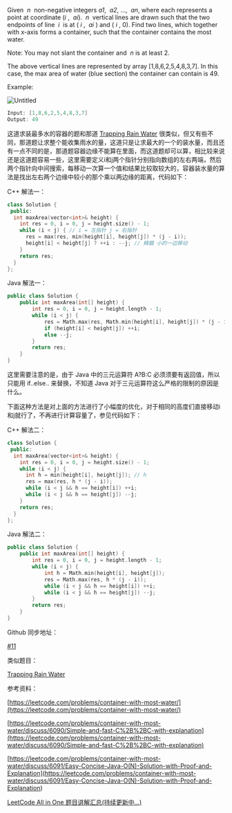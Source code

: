 Given  _n_  non-negative integers _a1_,  _a2_, ...,  _an_, where each represents a point at coordinate (_i_ ,  _ai_).  _n_  vertical lines are drawn such that the two endpoints of line  _i_  is at ( _i_ ,  _ai_ ) and ( _i_ , 0). Find two lines, which together with x-axis forms a container, such that the container contains the most water.

Note: You may not slant the container and  _n_ is at least 2.

The above vertical lines are represented by array \[1,8,6,2,5,4,8,3,7\]. In this case, the max area of water (blue section) the container can contain is 49.

Example:

![Untitled](https://prod-files-secure.s3.us-west-2.amazonaws.com/bfd53194-dc1b-48fe-b468-4b8f0627c3d5/6802360a-f4f8-43ea-8e4a-1117c1754f29/Untitled.png)

```cpp
Input: [1,8,6,2,5,4,8,3,7]
Output: 49
```

这道求装最多水的容器的题和那道 [Trapping Rain Water](http://www.cnblogs.com/grandyang/p/4402392.html) 很类似，但又有些不同，那道题让求整个能收集雨水的量，这道只是让求最大的一个的装水量，而且还有一点不同的是，那道题容器边缘不能算在里面，而这道题却可以算，相比较来说还是这道题容易一些，这里需要定义i和j两个指针分别指向数组的左右两端，然后两个指针向中间搜索，每移动一次算一个值和结果比较取较大的，容器装水量的算法是找出左右两个边缘中较小的那个乘以两边缘的距离，代码如下：

C++ 解法一：

```cpp
class Solution {
 public:
  int maxArea(vector<int>& height) {
    int res = 0, i = 0, j = height.size() - 1;
    while (i < j) { // i = 左指针 j = 右指针
      res = max(res, min(height[i], height[j]) * (j - i));
      height[i] < height[j] ? ++i : --j; // 精髓 小的一边移动
    }
    return res;
  }
};
```

Java 解法一：

```cpp
public class Solution {
    public int maxArea(int[] height) {
        int res = 0, i = 0, j = height.length - 1;
        while (i < j) {
            res = Math.max(res, Math.min(height[i], height[j]) * (j - i));
            if (height[i] < height[j]) ++i;
            else --j;
        }
        return res;
    }
}
```

这里需要注意的是，由于 Java 中的三元运算符 A?B:C 必须须要有返回值，所以只能用 if..else.. 来替换，不知道 Java 对于三元运算符这么严格的限制的原因是什么。

下面这种方法是对上面的方法进行了小幅度的优化，对于相同的高度们直接移动i和j就行了，不再进行计算容量了，参见代码如下：

C++ 解法二：

```cpp
class Solution {
 public:
  int maxArea(vector<int>& height) {
    int res = 0, i = 0, j = height.size() - 1;
    while (i < j) {
      int h = min(height[i], height[j]); // h
      res = max(res, h * (j - i));
      while (i < j && h == height[i]) ++i;
      while (i < j && h == height[j]) --j;
    }
    return res;
  }
};
```

Java 解法二：

```cpp
public class Solution {
    public int maxArea(int[] height) {
        int res = 0, i = 0, j = height.length - 1;
        while (i < j) {
            int h = Math.min(height[i], height[j]);
            res = Math.max(res, h * (j - i));
            while (i < j && h == height[i]) ++i;
            while (i < j && h == height[j]) --j;
        }
        return res;
    }
}
```

Github 同步地址：

[#11](https://github.com/grandyang/leetcode/issues/11)

类似题目：

[Trapping Rain Water](http://www.cnblogs.com/grandyang/p/4402392.html)

参考资料：

[https://leetcode.com/problems/container-with-most-water/](https://leetcode.com/problems/container-with-most-water/)

[https://leetcode.com/problems/container-with-most-water/discuss/6090/Simple-and-fast-C%2B%2BC-with-explanation](https://leetcode.com/problems/container-with-most-water/discuss/6090/Simple-and-fast-C%2B%2BC-with-explanation)

[](<https://leetcode.com/problems/container-with-most-water/discuss/6091/Easy-Concise-Java-O(N)-Solution-with-Proof-and-Explanation>)[https://leetcode.com/problems/container-with-most-water/discuss/6091/Easy-Concise-Java-O(N)-Solution-with-Proof-and-Explanation](<https://leetcode.com/problems/container-with-most-water/discuss/6091/Easy-Concise-Java-O(N)-Solution-with-Proof-and-Explanation>)

[LeetCode All in One 题目讲解汇总(持续更新中...)](http://www.cnblogs.com/grandyang/p/4606334.html)
